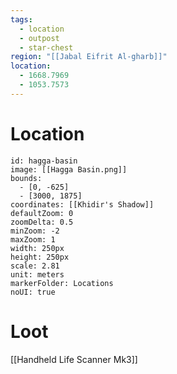 ```yaml
---
tags:
  - location
  - outpost
  - star-chest
region: "[[Jabal Eifrit Al-gharb]]"
location:
  - 1668.7969
  - 1053.7573
---
```

# Location
```leaflet
id: hagga-basin
image: [[Hagga Basin.png]]
bounds:
  - [0, -625]
  - [3000, 1875]
coordinates: [[Khidir's Shadow]]
defaultZoom: 0
zoomDelta: 0.5
minZoom: -2
maxZoom: 1
width: 250px
height: 250px
scale: 2.81
unit: meters
markerFolder: Locations
noUI: true
```
# Loot
[[Handheld Life Scanner Mk3]]